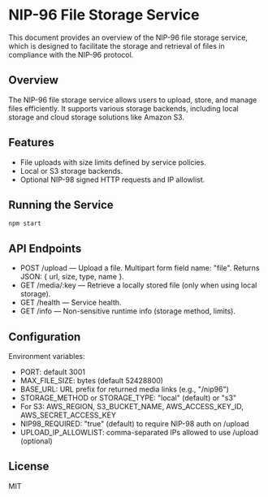 # NIP-96 File Storage Service

This document provides an overview of the NIP-96 file storage service, which is designed to facilitate the storage and retrieval of files in compliance with the NIP-96 protocol.

## Overview

The NIP-96 file storage service allows users to upload, store, and manage files efficiently. It supports various storage backends, including local storage and cloud storage solutions like Amazon S3.

## Features

- File uploads with size limits defined by service policies.
- Local or S3 storage backends.
- Optional NIP-98 signed HTTP requests and IP allowlist.

## Running the Service

```
npm start
```

## API Endpoints

- POST /upload — Upload a file. Multipart form field name: "file". Returns JSON: { url, size, type, name }.
- GET /media/:key — Retrieve a locally stored file (only when using local storage).
- GET /health — Service health.
- GET /info — Non-sensitive runtime info (storage method, limits).

## Configuration

Environment variables:
- PORT: default 3001
- MAX_FILE_SIZE: bytes (default 52428800)
- BASE_URL: URL prefix for returned media links (e.g., "/nip96")
- STORAGE_METHOD or STORAGE_TYPE: "local" (default) or "s3"
- For S3: AWS_REGION, S3_BUCKET_NAME, AWS_ACCESS_KEY_ID, AWS_SECRET_ACCESS_KEY
- NIP98_REQUIRED: "true" (default) to require NIP-98 auth on /upload
- UPLOAD_IP_ALLOWLIST: comma-separated IPs allowed to use /upload (optional)

## License

MIT